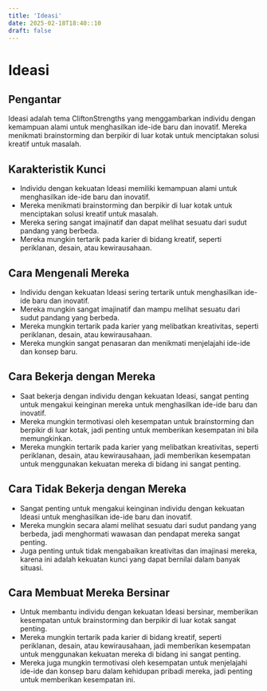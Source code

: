 ```yaml
---
title: 'Ideasi'
date: 2025-02-18T18:40::10
draft: false
---
```


# Ideasi

## Pengantar

Ideasi adalah tema CliftonStrengths yang menggambarkan individu dengan kemampuan alami untuk menghasilkan ide-ide baru dan inovatif. Mereka menikmati brainstorming dan berpikir di luar kotak untuk menciptakan solusi kreatif untuk masalah.

## Karakteristik Kunci

- Individu dengan kekuatan Ideasi memiliki kemampuan alami untuk menghasilkan ide-ide baru dan inovatif.
- Mereka menikmati brainstorming dan berpikir di luar kotak untuk menciptakan solusi kreatif untuk masalah.
- Mereka sering sangat imajinatif dan dapat melihat sesuatu dari sudut pandang yang berbeda.
- Mereka mungkin tertarik pada karier di bidang kreatif, seperti periklanan, desain, atau kewirausahaan.

## Cara Mengenali Mereka

- Individu dengan kekuatan Ideasi sering tertarik untuk menghasilkan ide-ide baru dan inovatif.
- Mereka mungkin sangat imajinatif dan mampu melihat sesuatu dari sudut pandang yang berbeda.
- Mereka mungkin tertarik pada karier yang melibatkan kreativitas, seperti periklanan, desain, atau kewirausahaan.
- Mereka mungkin sangat penasaran dan menikmati menjelajahi ide-ide dan konsep baru.

## Cara Bekerja dengan Mereka

- Saat bekerja dengan individu dengan kekuatan Ideasi, sangat penting untuk mengakui keinginan mereka untuk menghasilkan ide-ide baru dan inovatif.
- Mereka mungkin termotivasi oleh kesempatan untuk brainstorming dan berpikir di luar kotak, jadi penting untuk memberikan kesempatan ini bila memungkinkan.
- Mereka mungkin tertarik pada karier yang melibatkan kreativitas, seperti periklanan, desain, atau kewirausahaan, jadi memberikan kesempatan untuk menggunakan kekuatan mereka di bidang ini sangat penting.

## Cara Tidak Bekerja dengan Mereka

- Sangat penting untuk mengakui keinginan individu dengan kekuatan Ideasi untuk menghasilkan ide-ide baru dan inovatif.
- Mereka mungkin secara alami melihat sesuatu dari sudut pandang yang berbeda, jadi menghormati wawasan dan pendapat mereka sangat penting.
- Juga penting untuk tidak mengabaikan kreativitas dan imajinasi mereka, karena ini adalah kekuatan kunci yang dapat bernilai dalam banyak situasi.

## Cara Membuat Mereka Bersinar

- Untuk membantu individu dengan kekuatan Ideasi bersinar, memberikan kesempatan untuk brainstorming dan berpikir di luar kotak sangat penting.
- Mereka mungkin tertarik pada karier di bidang kreatif, seperti periklanan, desain, atau kewirausahaan, jadi memberikan kesempatan untuk menggunakan kekuatan mereka di bidang ini sangat penting.
- Mereka juga mungkin termotivasi oleh kesempatan untuk menjelajahi ide-ide dan konsep baru dalam kehidupan pribadi mereka, jadi penting untuk memberikan kesempatan ini.
